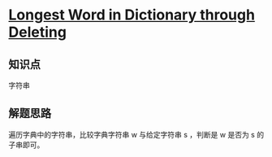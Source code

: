 # [Longest Word in Dictionary through Deleting](https://leetcode.com/problems/longest-word-in-dictionary-through-deleting/)

## 知识点

字符串

## 解题思路

遍历字典中的字符串，比较字典字符串 w 与给定字符串 s ，判断是 w 是否为 s 的子串即可。
